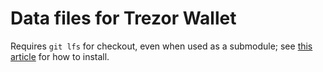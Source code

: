 # Data files for Trezor Wallet

Requires `git lfs` for checkout, even when used as a submodule; see [this article](https://github.com/git-lfs/git-lfs/wiki/Installation) for how to install.
